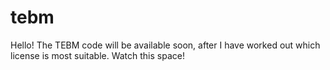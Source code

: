 # tebm

Hello! The TEBM code will be available soon, after I have worked out which license is most suitable. Watch this space!
